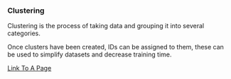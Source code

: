 ### Clustering

Clustering is the process of taking data and grouping it into several categories.

Once clusters have been created, IDs can be assigned to them, these can be used to simplify datasets and decrease training time.

[Link To A Page](https://developers.google.com/machine-learning/clustering/overview)

